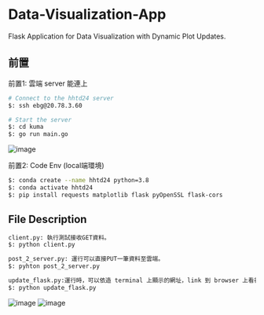 # Data-Visualization-App 
Flask Application for Data Visualization with Dynamic Plot Updates.

## 前置   
前置1: 雲端 server 能連上
 ```bash
# Connect to the hhtd24 server
$: ssh ebg@20.78.3.60

# Start the server
$: cd kuma
$: go run main.go
```
![image](https://github.com/user-attachments/assets/56aab720-85da-4158-baf0-d1aec7c2828c) 

前置2: Code Env (local端環境)   
```bash   
$: conda create --name hhtd24 python=3.8      
$: conda activate hhtd24   
$: pip install requests matplotlib flask pyOpenSSL flask-cors    
```


## File Description  
```bash   
client.py: 執行測試接收GET資料。    
$: python client.py      

post_2_server.py: 運行可以直接PUT一筆資料至雲端。    
$: pyhton post_2_server.py       

update_flask.py:運行時，可以依造 terminal 上顯示的網址，link 到 browser 上看視覺化結果。      
$: python update_flask.py      
```
![image](https://github.com/user-attachments/assets/da1ff787-d239-4058-832a-33e35e10ba48) 
![image](https://github.com/user-attachments/assets/420200c3-5a21-492a-9118-755cec7b9dd4) 

